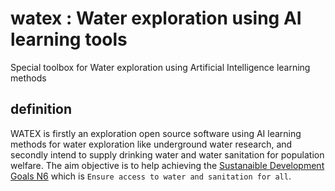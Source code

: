# watex : Water exploration using AI learning tools

Special toolbox for Water exploration  using Artificial Intelligence learning methods

## definition

WATEX is firstly an exploration open source software using AI learning methods for water exploration like underground water research,
 and secondly intend to supply drinking water and water sanitation for population welfare. The aim objective is to help achieving the
 [Sustanaible Development Goals N6](https://www.un.org/sustainabledevelopment/development-agenda/) which is  `Ensure access to water and sanitation for all`.


